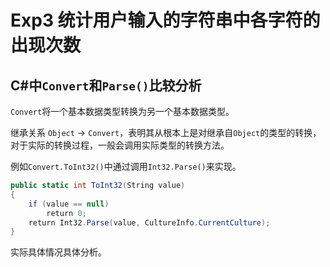 # Exp3 统计用户输入的字符串中各字符的出现次数

## C#中`Convert`和`Parse()`比较分析

`Convert`将一个基本数据类型转换为另一个基本数据类型。

继承关系 `Object` → `Convert`，表明其从根本上是对继承自`Object`的类型的转换，对于实际的转换过程，一般会调用实际类型的转换方法。

例如`Convert.ToInt32()`中通过调用`Int32.Parse()`来实现。

```csharp
public static int ToInt32(String value) 
{
    if (value == null)
        return 0;
    return Int32.Parse(value, CultureInfo.CurrentCulture);
}
```

实际具体情况具体分析。


